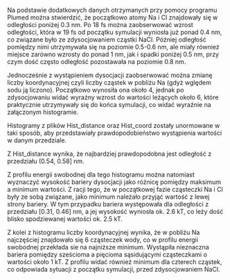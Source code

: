 Na podstawie dodatkowych danych otrzymanych przy pomocy programu Plumed można stwierdzić, że początkowo atomy Na i Cl znajdowały się w odległości poniżej 0.3 nm. Po 18 fs można zaobserwować wzrost odległości, która w 19 fs od początku symulacji wyniosła już ponad 0.4 nm, co związane było ze zdysocjowaniem cząstki NaCl. Później odległość pomiędzy nimi utrzymywała się na poziomie 0.5-0.6 nm, ale miały również miejsce zarówno wzrosty do ponad 1 nm, jak i spadki poniżej 0.5 nm, przy czym dość często odległość pozostawała na poziomie 0.8 nm. 

Jednocześnie z wystąpieniem dysocjacji zaobserwować można zmianę liczby koordynacyjnej czyli liczby cząstek w pobliżu Na (gdyż wględem sodu ją liczono). Początkowo wynosiła ona około 4, jednak po zdysocjowaniu widać wyraźny wzrost do wartości leżących około 6, które praktycznie utrzymywały się do końca symulacji, co widać wyraźnie na załączonym histogramie.

Histogramy z plików Hist_distance oraz Hist_coord zostały unormowane w taki sposób, aby przedstawiały prawdopodobieństwo wystąpienia wartości w danym przedziale.

Z Hist_distance wynika, że najbardziej prawdopodobna jest odległość z przedziału (0.54, 0.58] nm.

Z profilu energii swobodnej dla tego histogramu można natomiast wyznaczyć wysokość bariery dysocjacji jako różnicę pomiędzy maksimum a minimum wartości.
Z racji tego, że w początkowej fazie cząsteczki Na i Cl były ze sobą związane, jako minimum należało przyjąć wartość z lewej strony bariery. W tym przypadku bariera występowała dla odległości z przedziału [0.31, 0.46] nm, a jej wysokość wyniosła ok. 2.6 kT, co leży dość blisko spodziewanej wartości ok. 2.5 kT.

Z kolei z histogramu liczby koordynacyjnej wynika, że w pobliżu Na najczęściej znajdowało się 6 cząsteczek wody, co w profilu energii swobodnej przekłada sie na najniższe minimum. Wystąpiła nieznaczna bariera pomiędzy sześcioma a pięcioma sąsidującymi cząsteczkami o wartości około 1 kT. Z profilu widać również minimum dla czterech cząstek, co odpowiada sytuacji z początku symulacji, przed zdysocjowaniem NaCl.
